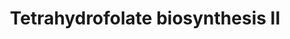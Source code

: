 ---
authors:
- Anwesha
- Eweitz
description: Developed by Gramene.org  Source:[http://plantreactome.gramene.org/ Plant
  Reactome].
last-edited: 2021-05-26
organisms:
- Oryza sativa
redirect_from:
- /index.php/Pathway:WP2998
- /instance/WP2998
revision: null
schema-jsonld:
- '@context': https://schema.org/
  '@id': https://wikipathways.github.io/pathways/WP2998.html
  '@type': Dataset
  creator:
    '@type': Organization
    name: WikiPathways
  description: Developed by Gramene.org  Source:[http://plantreactome.gramene.org/
    Plant Reactome].
  keywords:
  - ''
  - ' (LOC_OS04G56710.1)'
  - (LOC_OS09G27420.1)
  - 2-amino-4-hydroxy-6-hydroxymethyl-7,8-dihydropteridine
  - 2-amino-4-hydroxy-6-hydroxymethyldihydropteridine
  - 3'-triphosphate
  - 4-amino-4-deoxychorismate
  - 7,8-dihydroneopterin
  - 7,8-dihydropteroate
  - ABENZ
  - ADP
  - AMP
  - ATP
  - CRSM
  - DHF
  - GTP
  - GTP cyclohydrolase I
  - H+
  - H2O
  - HCOOH
  - L-Gln
  - L-Glu
  - NADP+
  - NADPH
  - PPi
  - PYR
  - Pi
  - THF
  - THF-L-glutamate
  - UDP
  - UDP-Glc
  - aldolase
  - dihydrofolate
  - dihydroneopterin
  - dihydropteroate
  - diphosphate
  - diphosphokinase
  - formate--tetrahydrofolate
  - glycolaldehyde
  - ligase
  - phosphate
  - reductase
  - synthase
  - tetrahydrofolate
  license: CC0
  name: Tetrahydrofolate biosynthesis II
seo: CreativeWork
title: Tetrahydrofolate biosynthesis II
wpid: WP2998
---
